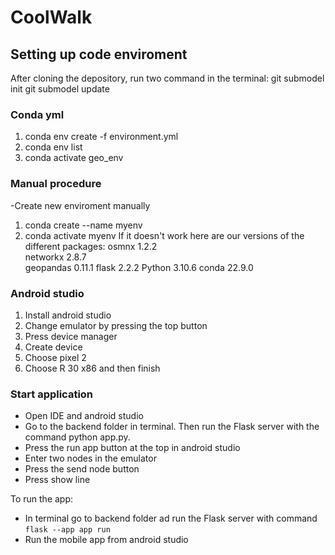 # CoolWalk

## Setting up code enviroment
After cloning the depository, run two command in the terminal:
git submodel init
git submodel update

### Conda yml
1. conda env create -f environment.yml
2. conda env list
3. conda activate geo_env

### Manual procedure
-Create new enviroment manually
1. conda create --name myenv
2. conda activate myenv
If it doesn't work here are our versions of the different packages:
osmnx 1.2.2       
networkx 2.8.7  
geopandas 0.11.1
flask  2.2.2
Python 3.10.6
conda 22.9.0

### Android studio
1. Install android studio
2. Change emulator by pressing the top button
3. Press device manager
4. Create device
5. Choose pixel 2 
6. Choose R 30 x86 and then finish

### Start application 
- Open IDE and android studio
- Go to the backend folder in terminal. Then run the Flask server with the command python app.py.
- Press the run app button at the top in android studio 
- Enter two nodes in the emulator
- Press the send node button
- Press show line

To run the app: 
- In terminal go to backend folder ad run the Flask server with command `flask --app app run`
- Run the mobile app from android studio
